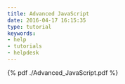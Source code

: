```yaml
---
title: Advanced JavaScript
date: 2016-04-17 16:15:35
type: tutorial
keywords:
- help
- tutorials
- helpdesk
---
```


{% pdf ./Advanced_JavaScript.pdf %}
